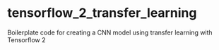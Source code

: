 # tensorflow_2_transfer_learning
Boilerplate code for creating a CNN model using transfer learning with Tensorflow 2
